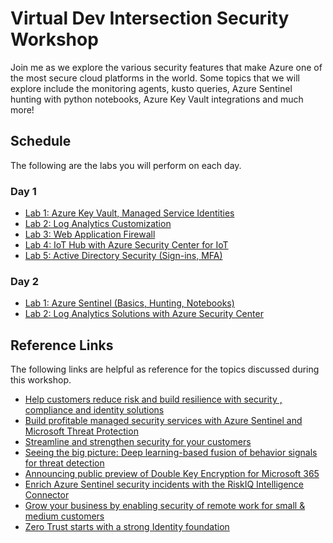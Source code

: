# Virtual Dev Intersection Security Workshop

Join me as we explore the various security features that make Azure one of the most secure cloud platforms in the world. Some topics that we will explore include the monitoring agents, kusto queries, Azure Sentinel hunting with python notebooks, Azure Key Vault integrations and much more!

## Schedule

The following are the labs you will perform on each day.

### Day 1

- [Lab 1: Azure Key Vault, Managed Service Identities](./01_Lab01.md)
- [Lab 2: Log Analytics Customization](./01_Lab02.md)
- [Lab 3: Web Application Firewall](./01_Lab03.md)
- [Lab 4: IoT Hub with Azure Security Center for IoT](./01_Lab04.md)
- [Lab 5: Active Directory Security (Sign-ins, MFA)](./01_Lab05.md)

### Day 2

- [Lab 1: Azure Sentinel (Basics, Hunting, Notebooks)](./02_Lab01.md)
- [Lab 2: Log Analytics Solutions with Azure Security Center](./02_Lab02.md)

## Reference Links

The following links are helpful as reference for the topics discussed during this workshop.

- [Help customers reduce risk and build resilience with security , compliance and identity solutions](https://mediusprodstatic.studios.ms/presentations/insp20/IDB162/IDB162.pdf?sv=2018-03-28&sr=b&sig=Hr53ybdSqjpG9gTa9E1DJj0MMOwuxqlCO5cwq6APTWk%3D&se=2020-07-27T17%3A41%3A26Z&sp=r)
- [Build profitable managed security services with Azure Sentinel and Microsoft Threat Protection](https://mediusprodstatic.studios.ms/presentations/insp20/IOD193/IOD193.pdf?sv=2018-03-28&sr=b&sig=7FpGx3%2F5tytt79cidxK%2FOG5J6BWydJK133Wmfa1NsT8%3D&se=2020-07-27T17%3A06%3A52Z&sp=r)
- [Streamline and strengthen security for your customers](https://mediusprodstatic.studios.ms/presentations/insp20/IDB160/IDB160.pdf?sv=2018-03-28&sr=b&sig=XbNgS0UWpZeuMfwx3B6L9Q1LvdO%2F42Ykzy9GqW7GMgU%3D&se=2020-07-27T18%3A09%3A57Z&sp=r)
- [Seeing the big picture: Deep learning-based fusion of behavior signals for threat detection](https://www.microsoft.com/security/blog/2020/07/23/seeing-the-big-picture-deep-learning-based-fusion-of-behavior-signals-for-threat-detection/)
- [Announcing public preview of Double Key Encryption for Microsoft 365](https://techcommunity.microsoft.com/t5/microsoft-security-and/announcing-public-preview-of-double-key-encryption-for-microsoft/ba-p/1534451)
- [Enrich Azure Sentinel security incidents with the RiskIQ Intelligence Connector](https://techcommunity.microsoft.com/t5/azure-sentinel/enrich-azure-sentinel-security-incidents-with-the-riskiq/ba-p/1534412)
- [Grow your business by enabling security of remote work for small & medium customers](https://mediusprodstatic.studios.ms/presentations/insp20/IDB169/IDB169.pdf?sv=2018-03-28&sr=b&sig=y8JNAVbFMokEYuWPZSDlCuVA63PFx%2Bi82jAToDKbtZY%3D&se=2020-07-27T23%3A55%3A47Z&sp=r)
- [Zero Trust starts with a strong Identity foundation](https://mediusprodstatic.studios.ms/presentations/insp20/IDB161/IDB161.pdf?sv=2018-03-28&sr=b&sig=0fGQvO0uPB7xbXjWWp1T1cOaaSQbi8%2FWJXgLpZeOMbo%3D&se=2020-07-28T16%3A57%3A45Z&sp=r)

